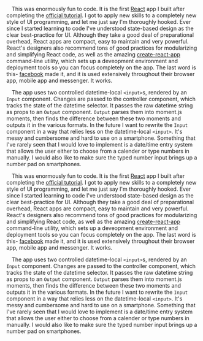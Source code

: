  This was enormously fun to code. It is the first [React](https://reactjs.org) app I built after completing the [official tutorial](https://reactjs.org/tutorial/tutorial.html). I got to apply new skills to a completely new style of UI programming, and let me just say I'm thoroughly hooked. Ever since I started learning to code I've understood state-based design as the clear best-practice for UI. Although they take a good deal of preparational overhead, React apps are compact, easy to maintain and very powerful. React's designers also recommend tons of good practices for modularizing and simplifying React code, as well as the amazing [create-react-app](https://www.npmjs.com/package/create-react-app) command-line utility, which sets up a deveopment environment and deployment tools so you can focus completely on the app. The last word is this- [facebook](https://facebook.com) made it, and it is used extensively throughout their browser app, mobile app and messenger. It works.

 The app uses two controlled datetime-local `<input>`s, rendered by an `Input` component. Changes are passed to the controller component, which tracks the state of the datetime selector. It passes the raw datetime string as props to an `Output` component. `Output` parses them into moment.js moments, then finds the difference between these two moments and outputs it in the various formats. In the future I want to rewrite the `Input` component in a way that relies less on the datetime-local `<input>`. It's messy and cumbersome and hard to use on a smartphone. Something that I've rarely seen that I would love to implement is a date/time entry system that allows the user either to choose from a calender or type numbers in manually. I would also like to make sure the typed number input brings up a number pad on smartphones.

 This was enormously fun to code. It is the first [React](https://reactjs.org) app I built after completing the [official tutorial](https://reactjs.org/tutorial/tutorial.html). I got to apply new skills to a completely new style of UI programming, and let me just say I'm thoroughly hooked. Ever since I started learning to code I've understood state-based design as the clear best-practice for UI. Although they take a good deal of preparational overhead, React apps are compact, easy to maintain and very powerful. React's designers also recommend tons of good practices for modularizing and simplifying React code, as well as the amazing [create-react-app](https://www.npmjs.com/package/create-react-app) command-line utility, which sets up a deveopment environment and deployment tools so you can focus completely on the app. The last word is this- [facebook](https://facebook.com) made it, and it is used extensively throughout their browser app, mobile app and messenger. It works.

 The app uses two controlled datetime-local `<input>`s, rendered by an `Input` component. Changes are passed to the controller component, which tracks the state of the datetime selector. It passes the raw datetime string as props to an `Output` component. `Output` parses them into moment.js moments, then finds the difference between these two moments and outputs it in the various formats. In the future I want to rewrite the `Input` component in a way that relies less on the datetime-local `<input>`. It's messy and cumbersome and hard to use on a smartphone. Something that I've rarely seen that I would love to implement is a date/time entry system that allows the user either to choose from a calender or type numbers in manually. I would also like to make sure the typed number input brings up a number pad on smartphones.
